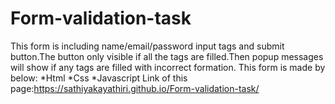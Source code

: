 # Form-validation-task
This form is including name/email/password input tags and submit button.The button only visible if all the tags are filled.Then popup messages will show if any tags are filled with incorrect formation.
This form is made by below:
*Html
*Css
*Javascript
Link of this page:https://sathiyakayathiri.github.io/Form-validation-task/
